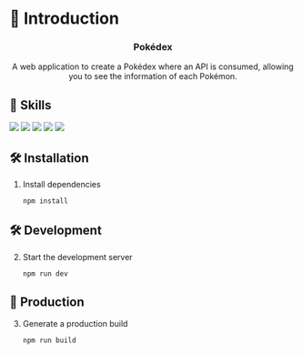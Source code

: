 # 📄 Introduction

<div align="center">
   <h3 align="center">Pokédex</h3>

   <p align="center">A web application to create a Pokédex where an API is consumed, allowing you to see the information of each Pokémon.</p>
</div>

## 💼 Skills

![](https://img.shields.io/badge/HTML5-informational?style=for-the-badge&logo=html5&logoColor=EDF2F4&color=0B1622&labelColor=FF0000)
![](https://img.shields.io/badge/CSS3-informational?style=for-the-badge&logo=css3&logoColor=EDF2F4&color=0B1622&labelColor=FF0000)
![](https://img.shields.io/badge/JavaScript-informational?style=for-the-badge&logo=JavaScript&logoColor=EDF2F4&color=0B1622&labelColor=FF0000)
![](https://img.shields.io/badge/React.js-informational?style=for-the-badge&logo=react&logoColor=EDF2F4&color=0B1622&labelColor=FF0000)
![](https://img.shields.io/badge/TailwindCSS-informational?style=for-the-badge&logo=tailwind-css&logoColor=EDF2F4&color=0B1622&labelColor=FF0000)

## 🛠 Installation

1. Install dependencies

   ```sh
   npm install
   ```

## 🛠 Development

2. Start the development server

   ```sh
   npm run dev
   ```

## 🚀 Production

3. Generate a production build

   ```sh
   npm run build
   ```
